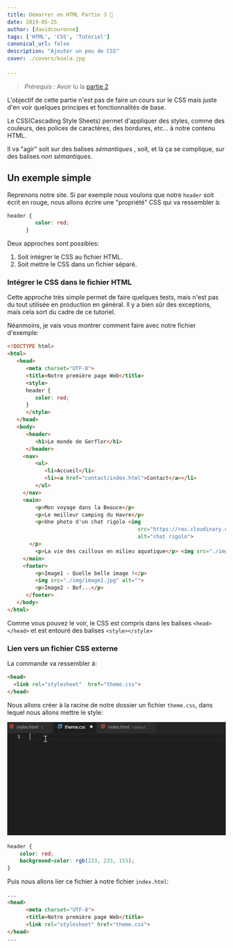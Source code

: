 ```yaml
---
title: Démarrer en HTML Partie 3 🎉
date: 2019-05-25
author: [davidcouronne]
tags: ['HTML', 'CSS', 'Tutoriel']
canonical_url: false
description: "Ajouter un peu de CSS"
cover: ./covers/koala.jpg

---
```


> *Prérequis* : Avoir lu la [partie 2](/demarrer-en-html-partie-2)

L'objectif de cette partie n'est pas de faire un cours sur le CSS mais juste d'en voir quelques principes et fonctionnalités de base.

Le CSS(Cascading Style Sheets) permet d'appliquer des styles, comme des couleurs, des polices de caractères, des bordures, etc... à notre contenu HTML.

Il va "agir" soit sur des balises *sémantiques* , soit, et là ça se complique, sur des balises *non sémantiques*.

## Un exemple simple

Reprenons notre site. Si par exemple nous voulons que notre `header` soit écrit en rouge, nous allons écrire une "propriété" CSS qui va ressembler à:

```css
header {
         color: red;
      }
```

Deux approches sont possibles:

1. Soit intégrer le CSS au fichier HTML.
2. Soit mettre le CSS dans un fichier séparé.

### Intégrer le CSS dans le fichier HTML

Cette approche très simple permet de faire quelques tests, mais n'est pas du tout utilisée en production en général. Il y a bien sûr des exceptions, mais cela sort du cadre de ce tutoriel.

Néanmoins, je vais vous montrer comment faire avec notre fichier d'exemple:

```html
<!DOCTYPE html>
<html>
   <head>
      <meta charset="UTF-8">
      <title>Notre première page Web</title>
      <style>
      header {
         color: red;
      }
      </style>
   </head>
   <body>
      <header>
         <h1>Le monde de Gerflor</h1>
      </header>
     <nav>
         <ul>
            <li>Accueil</li>
            <li><a href="contact/index.html">Contact</a></li>
         </ul>
     </nav>
     <main>
         <p>Mon voyage dans la Beauce</p>
         <p>Le meilleur camping du Havre</p>
         <p>Une photo d'un chat rigolo <img
                                          src="https://res.cloudinary.com/dpw19qolx/image/upload/v1549194479/samples/animals/kitten-playing.gif"
                                          alt="chat rigolo">
       </p>
         <p>La vie des cailloux en milieu aquatique</p> <img src="./img/image1.jpg" alt="Une image">
     </main>
     <footer>
         <p>Image1 - Quelle belle image !</p>
         <img src="./img/image1.jpg" alt="">
         <p>Image2 - Bof...</p>
      </footer>
   </body>
</html>
```

Comme vous pouvez le voir, le CSS est compris dans les balises `<head></head>` et est entouré des balises `<style></style>`

### Lien vers un fichier CSS externe

La commande va ressembler à:

```html
<head>
  <link rel="stylesheet"  href="theme.css">
</head>
```

Nous allons créer à la racine de notre dossier un fichier `theme.css`, dans lequel nous allons mettre le style:

![vs css](./images/vscode-css.gif)

```css
header {
    color: red;
    background-color: rgb(233, 233, 155);
}
```

Puis nous allons lier ce fichier à notre fichier `index.html`:

```html
...
<head>
      <meta charset="UTF-8">
      <title>Notre première page Web</title>
      <link rel="stylesheet" href="theme.css">
</head>
...
```
